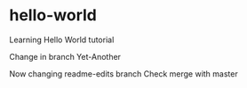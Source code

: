 # hello-world
Learning Hello World tutorial

Change in branch Yet-Another

Now changing readme-edits branch
Check merge with master
